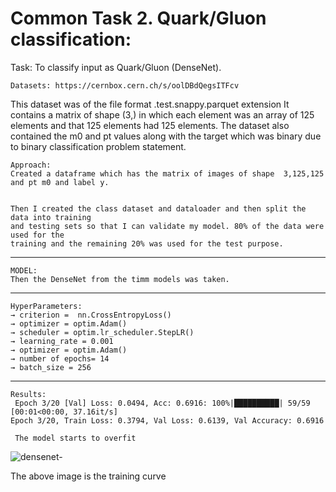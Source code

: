 # Common Task 2. Quark/Gluon classification:

Task: To classify input as Quark/Gluon (DenseNet).

    Datasets: https://cernbox.cern.ch/s/oolDBdQegsITFcv

This dataset was of the file format  .test.snappy.parquet extension
It contains a matrix of shape (3,) in which each element was an array of 125 elements and that 125 elements had 125 elements. 
The dataset also contained the m0 and pt values along with the target which was binary due to binary classification problem statement.


    Approach:
	Created a dataframe which has the matrix of images of shape  3,125,125 and pt m0 and label y. 


	Then I created the class dataset and dataloader and then split the data into training 
	and testing sets so that I can validate my model. 80% of the data were used for the 
	training and the remaining 20% was used for the test purpose.
------------------------------------------------------------------------------------------------------------------------------------------------------------------

    MODEL:
	Then the DenseNet from the timm models was taken. 

------------------------------------------------------------------------------------------------------------------------------------------------------------------

	HyperParameters:
	→ criterion =  nn.CrossEntropyLoss()
	→ optimizer = optim.Adam()
  	→ scheduler = optim.lr_scheduler.StepLR()
    → learning_rate = 0.001
    → optimizer = optim.Adam()
    → number of epochs= 14
    → batch_size = 256
		
 ------------------------------------------------------------------------------------------------------------------------------------------------------------------

    Results: 
     Epoch 3/20 [Val] Loss: 0.0494, Acc: 0.6916: 100%|██████████| 59/59 [00:01<00:00, 37.16it/s]
    Epoch 3/20, Train Loss: 0.3794, Val Loss: 0.6139, Val Accuracy: 0.6916

     The model starts to overfit
             

![densenet-](https://github.com/Vishak-Bhat30/ML4SCI_24/assets/102585626/f5018dc7-6bfe-4cf5-88a6-b0ebeda5847d)

The above image is the training curve
